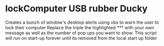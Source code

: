 # lockComputer USB rubber Ducky
 Creates a bunch of window's desktop alerts using vbs to warn the user to lock their computer
 Replace the triple the highlighted *** with your own message as well as the number of pop ups you want to show.
 This script will run on start-up forever until its removed from the local start up folder
 